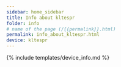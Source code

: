 ```yaml
---
sidebar: home_sidebar
title: Info about kltespr
folder: info
# name of the page (/{{permalink}}.html)
permalink: info_about_kltespr.html
device: kltespr
---
```

{% include templates/device_info.md %}
